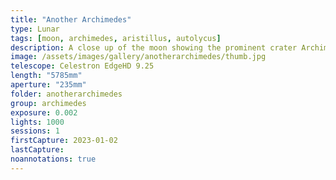 ```yaml
---
title: "Another Archimedes"
type: Lunar
tags: [moon, archimedes, aristillus, autolycus]
description: A close up of the moon showing the prominent crater Archimedes with nearby Aristillus and Autolycus.
image: /assets/images/gallery/anotherarchimedes/thumb.jpg
telescope: Celestron EdgeHD 9.25
length: "5785mm"
aperture: "235mm"
folder: anotherarchimedes
group: archimedes
exposure: 0.002
lights: 1000
sessions: 1
firstCapture: 2023-01-02
lastCapture:
noannotations: true
---
```

